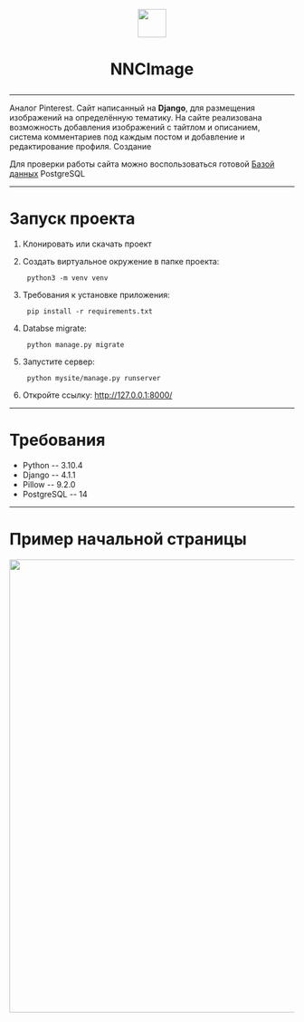 <p align="center"><img src="https://user-images.githubusercontent.com/86917587/205442678-038f1e15-cc09-4f74-8462-86b0757f3eab.svg" width="50"></p>
<h1><p align="center">NNCImage</p></h1>

***

   Аналог Pinterest. Сайт написанный на __Django__, для размещения изображений на определённую тематику. 
На сайте реализована возможность добавления изображений с тайтлом и описанием, система комментариев под каждым постом и добавление и редактирование профиля. Создание 

   Для проверки работы сайта можно воспользоваться готовой [Базой данных](https://disk.yandex.ru/d/S9eO1qiQkU-0yA) PostgreSQL

*** 
# Запуск проекта 

1) Клонировать или скачать проект
3) Создать виртуальное окружение в папке проекта: 

        python3 -m venv venv

4) Требования к установке приложения: 

        pip install -r requirements.txt

5) Databse migrate: 

        python manage.py migrate

6) Запустите сервер: 

        python mysite/manage.py runserver

7) Откройте ссылку: http://127.0.0.1:8000/




***

<h1> Требования </h1>

- Python -- 3.10.4
- Django -- 4.1.1
- Pillow -- 9.2.0
- PostgreSQL -- 14

***
# Пример начальной страницы

<p  align="center"><img src="https://user-images.githubusercontent.com/86917587/205442668-444d0ff5-b39d-49a6-88cc-736a28e01572.png" width="800"></p>

